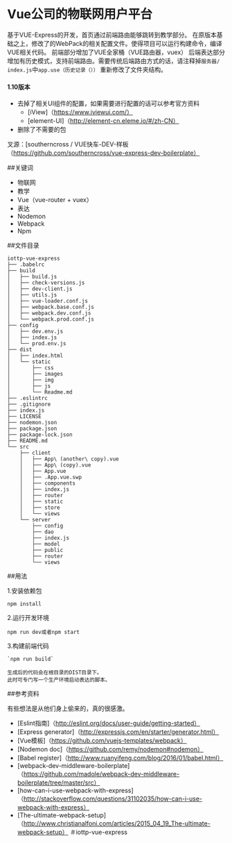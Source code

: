 Vue公司的物联网用户平台
=========================================

基于VUE-Express的开发，首页通过前端路由能够跳转到教学部分。
在原版本基础之上，修改了的WebPack的相关配置文件。使得项目可以运行构建命令，编译VUE相关代码。
前端部分增加了VUE全家桶（VUE路由器，vuex）
后端表达部分增加有历史模式，支持前端路由。需要传统后端路由方式的话，请注释掉`服务器/ index.js`中`app.use（历史记录（））`
重新修改了文件夹结构。

#### 1.10版本
- 去掉了相关UI组件的配置，如果需要进行配置的话可以参考官方资料
  -  [iView]（https://www.iviewui.com/）
  -  [element-UI]（http://element-cn.eleme.io/#/zh-CN）
- 删除了不需要的包

叉源：[southerncross / VUE快车-DEV-样板（https://github.com/southerncross/vue-express-dev-boilerplate）

##关键词
- 物联网
- 教学
-  Vue（vue-router + vuex）
- 表达
-  Nodemon
-  Webpack
-  Npm


##文件目录

```
iottp-vue-express
├── .babelrc
├── build
│   ├── build.js
│   ├── check-versions.js
│   ├── dev-client.js
│   ├── utils.js
│   ├── vue-loader.conf.js
│   ├── webpack.base.conf.js
│   ├── webpack.dev.conf.js
│   └── webpack.prod.conf.js
├── config
│   ├── dev.env.js
│   ├── index.js
│   └── prod.env.js
├── dist
│   ├── index.html
│   └── static
│       ├── css
│       ├── images
│       ├── img
│       ├── js
│       └── Readme.md
├── .eslintrc
├── .gitignore
├── index.js
├── LICENSE
├── nodemon.json
├── package.json
├── package-lock.json
├── README.md
└── src
    ├── client
    │   ├── App\ (another\ copy).vue
    │   ├── App\ (copy).vue
    │   ├── App.vue
    │   ├── .App.vue.swp
    │   ├── components
    │   ├── index.js
    │   ├── router
    │   ├── static
    │   ├── store
    │   └── views
    └── server
        ├── config
        ├── dao
        ├── index.js
        ├── model
        ├── public
        ├── router
        └── views
```

##用法

1.安装依赖包

   `npm install`

2.运行开发环境

   `npm run dev或者npm start` 

3.构建前端代码

    `npm run build`
    
    生成后的代码会在根目录的DIST目录下。
    此时可专门写一个生产环境启动表达的脚本。

##参考资料

有些想法是从他们身上偷来的，真的很感激。

-  [Eslint指南]（http://eslint.org/docs/user-guide/getting-started）
-  [Express generator]（http://expressjs.com/en/starter/generator.html）
-  [Vue模板]（https://github.com/vuejs-templates/webpack）
-  [Nodemon doc]（https://github.com/remy/nodemon#nodemon）
-  [Babel register]（http://www.ruanyifeng.com/blog/2016/01/babel.html）
-  [webpack-dev-middleware-boilerplate]（https://github.com/madole/webpack-dev-middleware-boilerplate/tree/master/src）
-  [how-can-i-use-webpack-with-express]（http://stackoverflow.com/questions/31102035/how-can-i-use-webpack-with-express）
-  [The-ultimate-webpack-setup]（http://www.christianalfoni.com/articles/2015_04_19_The-ultimate-webpack-setup）
＃iottp-vue-express
